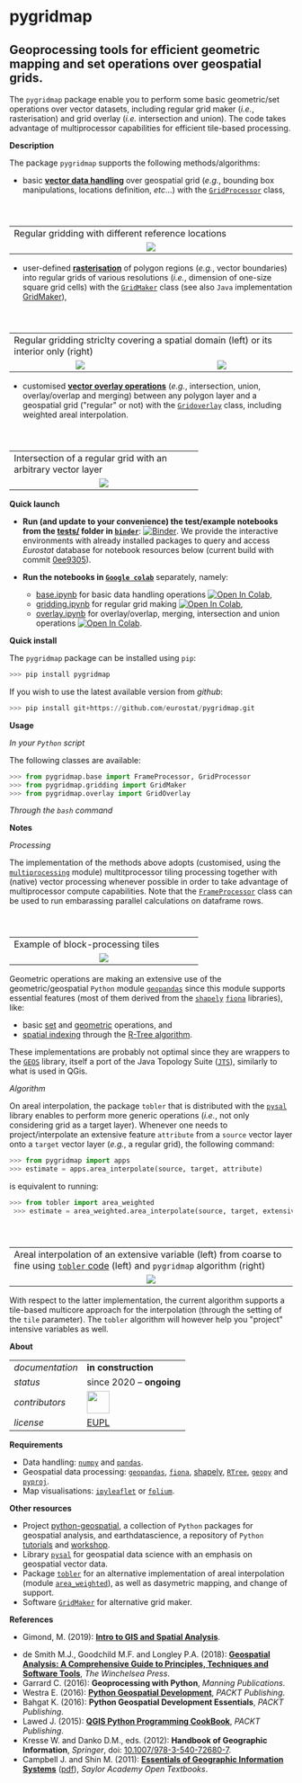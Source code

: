 pygridmap
=========

Geoprocessing tools for efficient geometric mapping and set operations over geospatial grids.
---

The `pygridmap` package enable you to perform some basic geometric/set operations over vector datasets, including regular grid maker (_i.e._, rasterisation) and grid overlay (_i.e._ intersection and union). The code takes advantage of multiprocessor capabilities for efficient tile-based processing. 

**Description**

The package `pygridmap` supports the following methods/algorithms: 
* basic [**vector data handling**](https://saylordotorg.github.io/text_essentials-of-geographic-information-systems/s11-geospatial-analysis-i-vector-o.html) over geospatial grid (_e.g._, bounding box manipulations, locations definition, _etc_...) with the [`GridProcessor`](pygridmap/base.py) class,
<!-- ![bounding boxes](docs/bbox_manipulation.png)-->
<table align="center"> 
        <header> <td align="centre">Regular gridding with different reference locations</td></header> 
        <tr> <td align="center" width="800px"> <img src="docs/bbox_manipulation.png"></img></td></tr> 
</table>

* user-defined [**rasterisation**](https://en.wikipedia.org/wiki/Rasterisation) of polygon regions (_e.g._, vector boundaries) into regular grids of various resolutions (_i.e._, dimension of one-size square grid cells) with the [`GridMaker`](pygridmap/gridding.py) class (see also `Java` implementation [GridMaker](https://github.com/eurostat/GridMaker)),
<!-- ![bounding boxes](docs/BE_interior_gridding.png)-->
<table align="center">
        <header> <td align="centre" colspan=2>Regular gridding striclty covering a spatial domain (left) or its interior only (right)</td></header> 
        <tr> <td align="center" width="300px"> <img src="docs/BE_gridding.png"></img></td>
        <td align="center" width="300px"> <img src="docs/BE_interior_gridding.png"></img></td>
        </tr>
</table>

* customised [**vector overlay operations**](https://docs.qgis.org/3.10/en/docs/user_manual/processing_algs/qgis/vectoroverlay.html) (_e.g._, intersection, union, overlay/overlap and merging) between any polygon layer and a geospatial grid ("regular" or not) with the [`Gridoverlay`](pygridmap/overlay.py) class, including weighted areal interpolation.
<!-- ![bounding boxes](docs/BE_overlay.png)-->
<table align="center">
        <header> <td align="centre">Intersection of a regular grid with an arbitrary vector layer</td></header> 
        <tr> <td align="center" width="320px"> <img src="docs/BE_overlay.png"></img></td></tr> 
</table>

**Quick launch**

* **Run (and update to your convenience) the test/example notebooks from the [tests/](tests) folder in [`binder`](https://mybinder.org/)**: [![Binder](https://mybinder.org/badge_logo.svg)](http://mybinder.org/v2/gh/eurostat/pygridmap/0ee9305ca4e6d13e43a37ef97551b49329538b9a). We provide the interactive environments with already installed packages to query and access _Eurostat_ database for notebook resources below (current build with commit [0ee9305](https://github.com/eurostat/pygridmap/commit/0ee9305ca4e6d13e43a37ef97551b49329538b9a)). <!-- generate new badges: https://mybinder.readthedocs.io/en/latest/howto/badges.html -->


* **Run the notebooks in [`Google colab`](https://colab.research.google.com/)** separately, namely:
    * [base.ipynb](https://nbviewer.jupyter.org/github/eurostat/pygridmap/blob/master/tests/base.ipynb) for basic data handling operations [![Open In Colab](https://colab.research.google.com/assets/colab-badge.svg)](https://colab.research.google.com/github/eurostat/pygridmap/blob/master/tests/base.ipynb),
    * [gridding.ipynb](https://nbviewer.jupyter.org/github/eurostat/pygridmap/blob/master/tests/gridding.ipynb) for regular grid making [![Open In Colab](https://colab.research.google.com/assets/colab-badge.svg)](https://colab.research.google.com/github/eurostat/pygridmap/blob/master/tests/gridding.ipynb),
    * [overlay.ipynb](https://nbviewer.jupyter.org/github/eurostat/pygridmap/blob/master/tests/overlay.ipynb) for overlay/overlap, merging, intersection and union operations [![Open In Colab](https://colab.research.google.com/assets/colab-badge.svg)](https://colab.research.google.com/github/eurostat/pygridmap/blob/master/tests/overlay.ipynb).

**Quick install**

The `pygridmap` package can be installed using `pip`:
```python
>>> pip install pygridmap
```
If you wish to use the latest available version from _github_:
```python
>>> pip install git+https://github.com/eurostat/pygridmap.git
```

**Usage**

*In your `Python` script*

The following classes are available: 
```python
>>> from pygridmap.base import FrameProcessor, GridProcessor
>>> from pygridmap.gridding import GridMaker
>>> from pygridmap.overlay import GridOverlay
```

*Through the `bash` command*

**Notes**

*Processing* 

The implementation of the methods above adopts (customised, using the [`multiprocessing`](https://docs.python.org/3/library/multiprocessing.html) module) multitprocessor tiling processing together with (native) vector processing whenever possible in order to take advantage of multiprocessor compute capabilities. Note  that the [`FrameProcessor`](pygridmap/base.py) class can be used to run embarassing parallel calculations on dataframe rows.
<!-- ![tile processing](docs/BE_tile_processing.png)-->
<table align="center">
        <header> <td align="centre">Example of block-processing tiles</td></header> 
        <tr> <td align="center" width="320px"> <img src="docs/BE_tile_processing.png"></img></td> </tr> 
</table>

Geometric operations are making an extensive use of the geometric/geospatial `Python` module [`geopandas`](https://geopandas.org/) since this module supports essential features (most of them derived from the [`shapely`](https://shapely.readthedocs.io/en/latest/manual.html) [`fiona`](https://fiona.readthedocs.io/en/latest/manual.html) libraries), like:
  * basic [set](https://geopandas.org/set_operations.html) and [geometric](https://geopandas.org/geometric_manipulations.html) operations, and
  * [spatial indexing](https://geopandas.org/mergingdata.html?highlight=spatial%20index) through the [R-Tree algorithm](https://automating-gis-processes.github.io/site/notebooks/L3/spatial_index.html).
  
These implementations are probably not optimal since they are wrappers to the [`GEOS`](https://trac.osgeo.org/geos/) library, itself a port of the Java Topology Suite ([`JTS`](https://projects.eclipse.org/projects/locationtech.jts)), similarly to what is used in QGis.

*Algorithm*

On areal interpolation, the package `tobler` that is distributed with the [`pysal`](https://github.com/pysal) library enables to perform more generic operations (*i.e.*, not only considering grid as a target layer). Whenever one needs to  project/interpolate an extensive feature `attribute` from a `source` vector layer onto a `target` vector layer (*e.g.*, a regular grid), the following command:
```python
>>> from pygridmap import apps
>>> estimate = apps.area_interpolate(source, target, attribute) 
```
is equivalent to running:
```python
>>> from tobler import area_weighted
 >>> estimate = area_weighted.area_interpolate(source, target, extensive_variables = attribute)
```
<table align="center">
        <header> <td align="centre">Areal interpolation of an extensive variable (left) from coarse to fine using <a href="https://github.com/pysal/tobler/blob/master/notebooks/02_areal_interpolation_example.ipynb"><code>tobler</code> code</a> (left) and <code>pygridmap</code> algorithm (right)</td></header> 
        <tr> <td align="center" width="900px"> <img src="docs/overlay_tobler.png"></img></td> </tr> 
</table>

With respect to the latter implementation, the current algorithm supports a tile-based multicore approach for the interpolation (through the setting of the `tile` parameter). The `tobler` algorithm will however help you "project" intensive variables as well.

**About**

<table align="center">
    <tr> <td align="left"><i>documentation</i></td> <td align="left"><b>in construction</b></td>  </tr> 
    <tr> <td align="left"><i>status</i></td> <td align="left">since 2020 &ndash; <b>ongoing</b></td></tr> 
    <tr> <td align="left"><i>contributors</i></td> 
    <td align="left" valign="middle">
<a href="https://github.com/gjacopo"><img src="https://github.com/gjacopo.png" width="40"></a>
</td> </tr> 
    <tr> <td align="left"><i>license</i></td> <td align="left"><a href="https://joinup.ec.europa.eu/sites/default/files/eupl1.1.-licence-en_0.pdfEUPL">EUPL</a> </td> </tr> 
</table>

**<a name="Requirements"></a>Requirements**

* Data handling: [`numpy`](https://numpy.org/) and [`pandas`](http://pandas.pydata.org).
* Geospatial data processing: [`geopandas`](http://geopandas.org), [`fiona`](https://fiona.readthedocs.io/en/latest/manual.html), [shapely](https://pypi.org/project/Shapely/), [`RTree`](https://toblerity.org/rtree/), [`geopy`](https://github.com/geopy/geopy) and [`pyproj`](https://github.com/pyproj4/pyproj).
* Map visualisations: [`ipyleaflet`](https://github.com/jupyter-widgets/ipyleaflet) or [`folium`](https://github.com/python-visualization/folium).

**<a name="Resources"></a>Other resources**

* Project [python-geospatial](https://github.com/giswqs/python-geospatial), a collection of `Python` packages for geospatial analysis, and earthdatascience, a repository of `Python` [tutorials](https://www.earthdatascience.org/tutorials/python/) and [workshop](https://www.earthdatascience.org/workshops/gis-open-source-python/).
* Library [`pysal`](https://github.com/pysal/pysal) for geospatial data science with an emphasis on geospatial vector data.
* Package [`tobler`](https://github.com/pysal/tobler) for an alternative implementation of areal interpolation (module [`area_weighted`](https://github.com/pysal/tobler/tree/master/tobler/area_weighted)), as well as dasymetric mapping, and change of support.
* Software [`GridMaker`](https://github.com/eurostat/GridMaker) for alternative grid maker. 

**<a name="References"></a>References**

* Gimond, M. (2019): [**Intro to GIS and Spatial Analysis**](https://mgimond.github.io/Spatial/index.html).
<!-- * Lovelace R., Nowosad J. and Muenchow J. (2019): [**Geocomputation with R**](https://geocompr.robinlovelace.net/), _Chapman & Hall/CRC_. -->
* de Smith M.J., Goodchild M.F. and Longley P.A. (2018): [**Geospatial Analysis: A Comprehensive Guide to Principles, Techniques and Software Tools**](https://www.spatialanalysisonline.com/HTML/index.html), _The Winchelsea Press_. 
* Garrard C. (2016): **Geoprocessing with Python**, _Manning Publications_.
* Westra E. (2016): [**Python Geospatial Development**](https://www.programmer-books.com/wp-content/uploads/2019/04/Python-Geospatial-Development-3rd-Edition.pdf), _PACKT Publishing_.
* Bahgat K. (2016): **Python Geospatial Development Essentials**, _PACKT Publishing_.
* Lawed J. (2015): [**QGIS Python Programming CookBook**](https://www.programmer-books.com/wp-content/uploads/2019/05/QGIS-Python-Programming-Cookbook.pdf), _PACKT Publishing_.
* Kresse W. and Danko D.M., eds. (2012): **Handbook of Geographic Information**, _Springer_, doi: [10.1007/978-3-540-72680-7](https://doi.org/10.1007/978-3-540-72680-7).
*  Campbell J. and Shin M. (2011): [**Essentials of Geographic Information Systems**](https://saylordotorg.github.io/text_essentials-of-geographic-information-systems/index.html) ([pdf](https://resources.saylor.org/wwwresources/archived/site/textbooks/Essentials%20of%20Geographic%20Information%20Systems.pdf)), _Saylor Academy Open Textbooks_.

